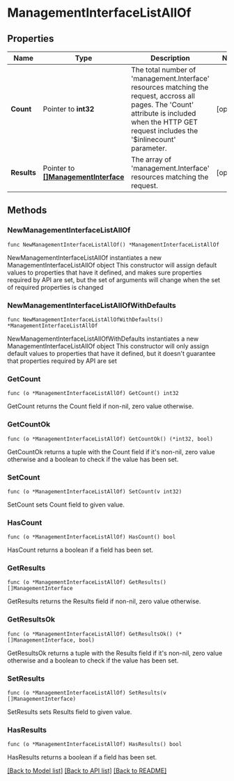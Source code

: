 # ManagementInterfaceListAllOf

## Properties

Name | Type | Description | Notes
------------ | ------------- | ------------- | -------------
**Count** | Pointer to **int32** | The total number of &#39;management.Interface&#39; resources matching the request, accross all pages. The &#39;Count&#39; attribute is included when the HTTP GET request includes the &#39;$inlinecount&#39; parameter. | [optional] 
**Results** | Pointer to [**[]ManagementInterface**](management.Interface.md) | The array of &#39;management.Interface&#39; resources matching the request. | [optional] 

## Methods

### NewManagementInterfaceListAllOf

`func NewManagementInterfaceListAllOf() *ManagementInterfaceListAllOf`

NewManagementInterfaceListAllOf instantiates a new ManagementInterfaceListAllOf object
This constructor will assign default values to properties that have it defined,
and makes sure properties required by API are set, but the set of arguments
will change when the set of required properties is changed

### NewManagementInterfaceListAllOfWithDefaults

`func NewManagementInterfaceListAllOfWithDefaults() *ManagementInterfaceListAllOf`

NewManagementInterfaceListAllOfWithDefaults instantiates a new ManagementInterfaceListAllOf object
This constructor will only assign default values to properties that have it defined,
but it doesn't guarantee that properties required by API are set

### GetCount

`func (o *ManagementInterfaceListAllOf) GetCount() int32`

GetCount returns the Count field if non-nil, zero value otherwise.

### GetCountOk

`func (o *ManagementInterfaceListAllOf) GetCountOk() (*int32, bool)`

GetCountOk returns a tuple with the Count field if it's non-nil, zero value otherwise
and a boolean to check if the value has been set.

### SetCount

`func (o *ManagementInterfaceListAllOf) SetCount(v int32)`

SetCount sets Count field to given value.

### HasCount

`func (o *ManagementInterfaceListAllOf) HasCount() bool`

HasCount returns a boolean if a field has been set.

### GetResults

`func (o *ManagementInterfaceListAllOf) GetResults() []ManagementInterface`

GetResults returns the Results field if non-nil, zero value otherwise.

### GetResultsOk

`func (o *ManagementInterfaceListAllOf) GetResultsOk() (*[]ManagementInterface, bool)`

GetResultsOk returns a tuple with the Results field if it's non-nil, zero value otherwise
and a boolean to check if the value has been set.

### SetResults

`func (o *ManagementInterfaceListAllOf) SetResults(v []ManagementInterface)`

SetResults sets Results field to given value.

### HasResults

`func (o *ManagementInterfaceListAllOf) HasResults() bool`

HasResults returns a boolean if a field has been set.


[[Back to Model list]](../README.md#documentation-for-models) [[Back to API list]](../README.md#documentation-for-api-endpoints) [[Back to README]](../README.md)


